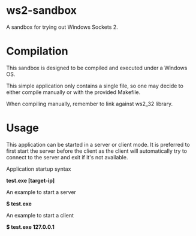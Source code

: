 # ws2-sandbox
A sandbox for trying out Windows Sockets 2.

# Compilation
This sandbox is designed to be compiled and executed under a Windows OS.

This simple application only contains a single file, so one may decide to either compile manually or with the provided Makefile.

When compiling manually, remember to link against ws2_32 library.

# Usage
This application can be started in a server or client mode. It is preferred to first start the server before the client as the client will automatically try to connect to the server and exit if it's not available.

Application startup syntax

**test.exe [target-ip]**

An example to start a server

**$ test.exe**

An example to start a client

**$ test.exe 127.0.0.1**
